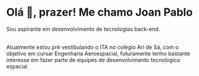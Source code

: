 <html lang="en">
<h1>Olá <span>👋</span>, prazer! &#77;e chamo Joan Pablo</h1>
<p>Sou aspirante em desenvolvimento de tecnologias back-end.</p>
</br>
Atualmente estou pré vestibulando o ITA no colegio Arí de Sá, com o objetivo em cursar Engenharia Aeroespacial,
futuramente tenho bastante interesse em fazer parte de equipes de desenvolvimento tecnologico espacial 


